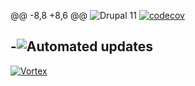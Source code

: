 @@ -8,8 +8,6 @@
 ![Drupal 11](https://img.shields.io/badge/Drupal-10-blue.svg)
 [![codecov](https://codecov.io/gh/star_wars_org/star_wars/graph/badge.svg)](https://codecov.io/gh/star_wars_org/star_wars)
 
-![Automated updates](https://img.shields.io/badge/Automated%20updates-RenovateBot-brightgreen.svg)
-
 [//]: # (DO NOT REMOVE THE BADGE BELOW. IT IS USED BY VORTEX TO TRACK INTEGRATION)
 
 [![Vortex](https://img.shields.io/badge/Vortex-develop-5909A1.svg)](https://github.com/drevops/vortex/tree/develop)
